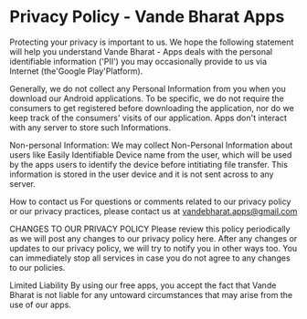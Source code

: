 # Privacy Policy - Vande Bharat Apps

Protecting your privacy is important to us. We hope the following statement will help you understand Vande Bharat - Apps deals with the personal identifiable information ('PII') you may occasionally provide to us via Internet (the'Google Play'Platform).

Generally, we do not collect any Personal Information from you when you download our Android applications. To be specific, we do not require the consumers to get registered before downloading the application, nor do we keep track of the consumers' visits of our application. Apps don't interact with any server to store such Informations.

Non-personal Information:
We may collect Non-Personal Information about users like Easily Identifiable Device name from the user, which will be used by the apps users to identify the device before intitiating file transfer. This information is stored in the user device and it is not sent across to any server.

How to contact us
For questions or comments related to our privacy policy or our privacy practices, please contact us at vandebharat.apps@gmail.com

CHANGES TO OUR PRIVACY POLICY
Please review this policy periodically as we will post any changes to our privacy policy here. After any changes or updates to our privacy policy, we will try to notify you in other ways too. You can immediately stop all services in case you do not agree to any changes to our policies.

Limited Liability
By using our free apps, you accept the fact that Vande Bharat is not liable for any untoward circumstances that may arise from the use of our apps.

